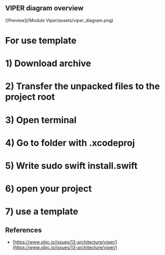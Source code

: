 ## VIPER diagram overview
![Preview](/Module Viper/assets/viper_diagram.png)



# For use template
# 1) Download archive
# 2) Transfer the unpacked files to the project root
# 3) Open terminal 
# 4) Go to folder with .xcodeproj
# 5) Write sudo swift install.swift
# 6) open your project
# 7) use a template



## References
- [https://www.objc.io/issues/13-architecture/viper/](https://www.objc.io/issues/13-architecture/viper/)
